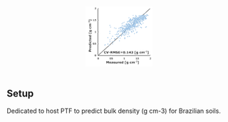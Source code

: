 
<p align="center">
  <a><img src="https://github.com/infoleon/BD_PTF_Br/blob/main/logo/LOGO_plot_obs_predic.png?raw=true" alt="Logo" width="150"/></a>
  <br />
  <br />
  

</p>



## Setup


Dedicated to host PTF to predict bulk density (g cm-3) for Brazilian soils.













